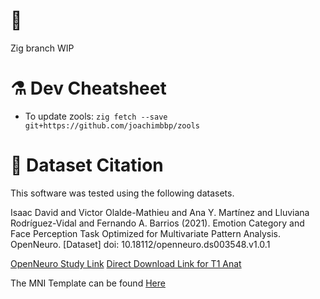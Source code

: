 # 🦎
Zig branch WIP

# ⚗️ Dev Cheatsheet
- To update zools: `zig fetch --save git+https://github.com/joachimbbp/zools`

# 🧠 Dataset Citation
This software was tested using the following datasets.

Isaac David and Victor Olalde-Mathieu and Ana Y. Martínez and Lluviana Rodríguez-Vidal and Fernando A. Barrios (2021). Emotion Category and Face Perception Task Optimized for Multivariate Pattern Analysis. OpenNeuro. [Dataset] doi: 10.18112/openneuro.ds003548.v1.0.1

[OpenNeuro Study Link](https://openneuro.org/datasets/ds003548/versions/1.0.1)
[Direct Download Link for T1 Anat](https://s3.amazonaws.com/openneuro.org/ds003548/sub-01/anat/sub-01_T1w.nii.gz?versionId=5ZTXVLawdWoVNWe5XVuV6DfF2BnmxzQz)


The MNI Template can be found [Here](https://github.com/Angeluz-07/MRI-preprocessing-techniques/tree/main/assets/templates)

